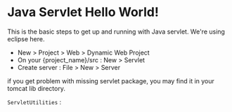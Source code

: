 # Java Servlet Hello World!

This is the basic steps to get up and running with Java servlet.
We're using eclipse here. 

- New > Project > Web > Dynamic Web Project
- On your {project_name}/src : New > Servlet
- Create server : File > New > Server

if you get problem with missing servlet package, you may find it in your tomcat lib directory.

`ServletUtilities` :